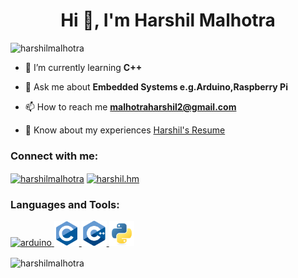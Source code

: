 <h1 align="center">Hi 👋, I'm Harshil Malhotra</h1>
<p align="left"> <img src="https://komarev.com/ghpvc/?username=harshilmalhotra&label=Profile%20views&color=0e75b6&style=flat" alt="harshilmalhotra" /> </p>

- 🌱 I’m currently learning **C++**

- 💬 Ask me about **Embedded Systems e.g.Arduino,Raspberry Pi**

- 📫 How to reach me **malhotraharshil2@gmail.com**

- 📄 Know about my experiences [Harshil's Resume](http://bit.ly/Harshil_Resume)

<h3 align="left">Connect with me:</h3>
<p align="left">
<a href="https://linkedin.com/in/harshilmalhotra" target="blank"><img align="center" src="https://raw.githubusercontent.com/rahuldkjain/github-profile-readme-generator/master/src/images/icons/Social/linked-in-alt.svg" alt="harshilmalhotra" height="30" width="40" /></a>
<a href="https://instagram.com/harshil.hm" target="blank"><img align="center" src="https://raw.githubusercontent.com/rahuldkjain/github-profile-readme-generator/master/src/images/icons/Social/instagram.svg" alt="harshil.hm" height="30" width="40" /></a>
</p>

<h3 align="left">Languages and Tools:</h3>
<p align="left"> <a href="https://www.arduino.cc/" target="_blank" rel="noreferrer"> <img src="https://cdn.worldvectorlogo.com/logos/arduino-1.svg" alt="arduino" width="40" height="40"/> </a> <a href="https://www.cprogramming.com/" target="_blank" rel="noreferrer"> <img src="https://raw.githubusercontent.com/devicons/devicon/master/icons/c/c-original.svg" alt="c" width="40" height="40"/> </a> <a href="https://www.w3schools.com/cpp/" target="_blank" rel="noreferrer"> <img src="https://raw.githubusercontent.com/devicons/devicon/master/icons/cplusplus/cplusplus-original.svg" alt="cplusplus" width="40" height="40"/> </a> <a href="https://www.python.org" target="_blank" rel="noreferrer"> <img src="https://raw.githubusercontent.com/devicons/devicon/master/icons/python/python-original.svg" alt="python" width="40" height="40"/> </a> </p>

<p><img align="center" src="https://github-readme-stats.vercel.app/api/top-langs?username=harshilmalhotra&show_icons=true&locale=en&layout=compact" alt="harshilmalhotra" /></p>
